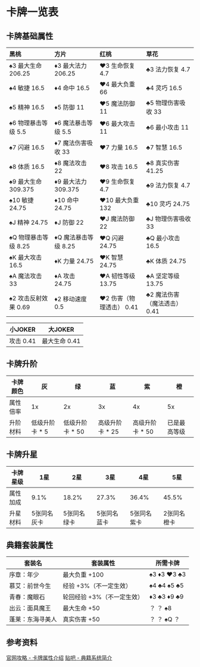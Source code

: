 # 卡牌一览表

## 卡牌基础属性

| 黑桃                 | 方片                 | 红桃                     | 草花                         |
| :------------------- | :------------------- | :----------------------- | :--------------------------- |
| ♠3 最大生命 206.25   | ♦3 最大法力 206.25   | ♥3 生命恢复 4.7          | ♣3 法力恢复 4.7              |
| ♠4 敏捷 16.5         | ♦4 命中 16.5         | ♥4 最大负重 66           | ♣4 灵巧 16.5                 |
| ♠5 精神 16.5         | ♦5 防御 11           | ♥5 魔法防御 11           | ♣5 物理伤害吸收 33           |
| ♠6 物理暴击等级 5.5  | ♦6 魔法暴击等级 5.5  | ♥6 最大攻击 11           | ♣6 最小攻击 11               |
| ♠7 闪避 16.5         | ♦7 魔法伤害吸收 33   | ♥7 力量 16.5             | ♣7 智慧 16.5                 |
| ♠8 体质 16.5         | ♦8 魔法攻击 22       | ♥8 攻击 16.5             | ♣8 真实伤害 41.25            |
| ♠9 最大生命 309.375  | ♦9 最大法力 309.375  | ♥9 生命恢复 4.7          | ♣9 法力恢复 4.7              |
| ♠10 敏捷 24.75       | ♦10 命中 24.75       | ♥10 最大负重 132         | ♣10 灵巧 24.75               |
| ♠J 精神 24.75        | ♦J 防御 22           | ♥J 魔法防御 22           | ♣J 物理伤害吸收 33           |
| ♠Q 物理暴击等级 8.25 | ♦Q 魔法暴击等级 8.25 | ♥Q 闪避 24.75            | ♣Q 最小攻击 16.5             |
| ♠K 最大攻击 16.5     | ♦K 力量 24.75        | ♥K 智慧 24.75            | ♣K 体质 24.75                |
| ♠A 魔法攻击 33       | ♦A 攻击 24.75        | ♥A 韧性等级 13.75        | ♣A 坚定等级 13.75            |
| ♠2 攻击反射效果 0.69 | ♦2 移动速度 0.5      | ♥2 伤害（物理透击） 0.41 | ♣2 魔法伤害（魔法透击） 0.41 |

| 小JOKER   | 大JOKER       |
| --------- | ------------- |
| 攻击 0.41 | 最大生命 0.41 |

## 卡牌升阶

| 卡牌颜色 | 灰             | 绿              | 蓝              | 紫              | 橙           |
| -------- | -------------- | --------------- | --------------- | --------------- | ------------ |
| 属性倍率 | 1x             | 2x              | 3x              | 4x              | 5x           |
| 升阶材料 | 低级升阶卡 * 5 | 低级升阶卡 * 50 | 高级升阶卡 * 25 | 高级升阶卡 * 50 | 已是最高等级 |

## 卡牌升星

| 卡牌星级 | 1星         | 2星         | 3星         | 4星         | 5星         |
| -------- | ----------- | ----------- | ----------- | ----------- | ----------- |
| 属性加成 | 9.1%        | 18.2%       | 27.3%       | 36.4%       | 45.5%       |
| 升星材料 | 5张同名灰卡 | 5张同名绿卡 | 5张同名蓝卡 | 5张同名紫卡 | 2张同名橙卡 |

## 典籍套装属性

| 套装名           | 套装属性                   | 所需卡牌    |
| ---------------- | -------------------------- | ----------- |
| 序章：年少       | 最大负重 +100              | ♠3 ♦3 ♥3 ♣3 |
| 慕艾：前世今生   | 经验 +3%（不一定生效）     | ♠4 ♣4 ♠5 ♣5 |
| 青春：魔眼石     | 轮回经验 +3%（不一定生效） | ♦3 ♣3 ♦9 ♣9 |
| 出云：面具魔王   | 最大生命 +50               | ？ ？ ♠8    |
| 蓬莱：东海寻美人 | 真实伤害 +50               | ？ ？ ♠Q ？ |

## 参考资料

[官网攻略 - 卡牌属性介绍](https://ffo.gamebbs.qq.com/forum.php?mod=viewthread&tid=557412&page=1&extra=#pid4087941)
[贴吧 - 典籍系统简介](https://tieba.baidu.com/p/5835005588?red_tag=2977491754)